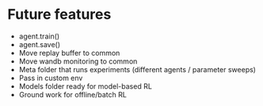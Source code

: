 # Future features

- agent.train()
- agent.save()
- Move replay buffer to common
- Move wandb monitoring to common 
- Meta folder that runs experiments (different agents / parameter sweeps)
- Pass in custom env
- Models folder ready for model-based RL
- Ground work for offline/batch RL

